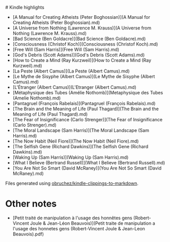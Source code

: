 # Kindle highlights

* [A Manual for Creating Atheists (Peter Boghossian)](A Manual for Creating Atheists (Peter Boghossian).md)
* [A Universe from Nothing (Lawrence M. Krauss)](A Universe from Nothing (Lawrence M. Krauss).md)
* [Bad Science (Ben Goldacre)](Bad Science (Ben Goldacre).md)
* [Consciousness (Christof Koch)](Consciousness (Christof Koch).md)
* [Free Will (Sam Harris)](Free Will (Sam Harris).md)
* [God's Debris (Scott Adams)](God's Debris (Scott Adams).md)
* [How to Create a Mind (Ray Kurzweil)](How to Create a Mind (Ray Kurzweil).md)
* [La Peste (Albert Camus)](La Peste (Albert Camus).md)
* [Le Mythe de Sisyphe (Albert Camus)](Le Mythe de Sisyphe (Albert Camus).md)
* [L'Étranger (Albert Camus)](L'Etranger (Albert Camus).md)
* [Métaphysique des Tubes (Amélie Nothomb)](Metaphysique des Tubes (Amelie Nothomb).md)
* [Pantagruel (François Rabelais)](Pantagruel (François Rabelais).md)
* [The Brain and the Meaning of Life (Paul Thagard)](The Brain and the Meaning of Life (Paul Thagard).md)
* [The Fear of Insignificance (Carlo Strenger)](The Fear of Insignificance (Carlo Strenger).md)
* [The Moral Landscape (Sam Harris)](The Moral Landscape (Sam Harris).md)
* [The Now Habit (Neil Fiore)](The Now Habit (Neil Fiore).md)
* [The Selfish Gene (Richard Dawkins)](The Selfish Gene (Richard Dawkins).md)
* [Waking Up (Sam Harris)](Waking Up (Sam Harris).md)
* [What I Believe (Bertrand Russell)](What I Believe (Bertrand Russell).md)
* [You Are Not So Smart (David McRaney)](You Are Not So Smart (David McRaney).md)

Files generated using [obruchez/kindle-clippings-to-markdown](https://github.com/obruchez/kindle-clippings-to-markdown).

# Other notes

* [Petit traité de manipulation à l'usage des honnêtes gens (Robert-Vincent Joule & Jean-Léon Beauvois)](Petit traite de manipulation a l'usage des honnetes gens (Robert-Vincent Joule & Jean-Leon Beauvois).pdf)
